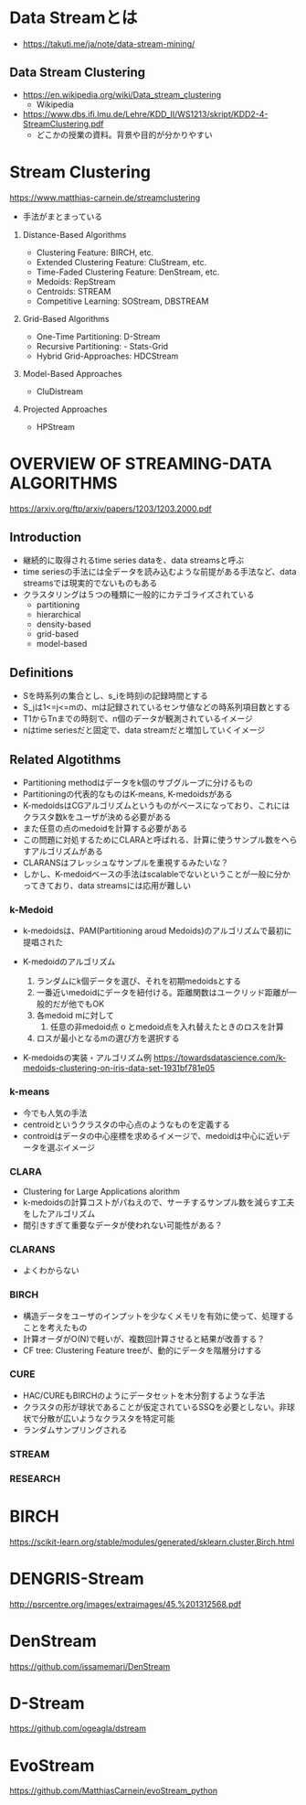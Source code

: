 # Data Streamとは
* https://takuti.me/ja/note/data-stream-mining/

## Data Stream Clustering
* https://en.wikipedia.org/wiki/Data_stream_clustering
    * Wikipedia
* https://www.dbs.ifi.lmu.de/Lehre/KDD_II/WS1213/skript/KDD2-4-StreamClustering.pdf
    * どこかの授業の資料。背景や目的が分かりやすい

# Stream Clustering
https://www.matthias-carnein.de/streamclustering
* 手法がまとまっている

1. Distance-Based Algorithms
    - Clustering Feature: BIRCH, etc.
    - Extended Clustering Feature: CluStream, etc.
    - Time-Faded Clustering Feature: DenStream, etc.
    - Medoids: RepStream
    - Centroids: STREAM
    - Competitive Learning: SOStream, DBSTREAM

2. Grid-Based Algorithms
    - One-Time Partitioning: D-Stream
    - Recursive Partitioning: - Stats-Grid
    - Hybrid Grid-Approaches: HDCStream

3. Model-Based Approaches
    - CluDistream

4. Projected Approaches
    - HPStream

# OVERVIEW OF STREAMING-DATA ALGORITHMS
https://arxiv.org/ftp/arxiv/papers/1203/1203.2000.pdf

## Introduction
* 継続的に取得されるtime series dataを、data streamsと呼ぶ
* time seriesの手法には全データを読み込むような前提がある手法など、data streamsでは現実的でないものもある
* クラスタリングは５つの種類に一般的にカテゴライズされている
    * partitioning
    * hierarchical
    * density-based
    * grid-based
    * model-based

## Definitions
* Sを時系列の集合とし、s_iを時刻iの記録時間とする
* S_jは1<=j<=mの、mは記録されているセンサ値などの時系列項目数とする
* T1からTnまでの時刻で、n個のデータが観測されているイメージ
* nはtime seriesだと固定で、data streamだと増加していくイメージ

## Related Algotithms
* Partitioning methodはデータをk個のサブグループに分けるもの
* Partitioningの代表的なものはK-means, K-medoidsがある
* K-medoidsはCGアルゴリズムというものがベースになっており、これにはクラスタ数kをユーザが決める必要がある
* また任意の点のmedoidを計算する必要がある
* この問題に対処するためにCLARAと呼ばれる、計算に使うサンプル数をへらすアルゴリズムがある
* CLARANSはフレッシュなサンプルを重視するみたいな？
* しかし、K-medoidベースの手法はscalableでないということが一般に分かってきており、data streamsには応用が難しい

### k-Medoid
* k-medoidsは、PAM(Partitioning aroud Medoids)のアルゴリズムで最初に提唱された

* K-medoidのアルゴリズム
    1. ランダムにk個データを選び、それを初期medoidsとする
    1. 一番近いmedoidにデータを紐付ける。距離関数はユークリッド距離が一般的だが他でもOK
    1. 各medoid mに対して
        1. 任意の非medoid点 o とmedoid点を入れ替えたときのロスを計算
    1. ロスが最小となるmの選び方を選択する

* K-medoidsの実装・アルゴリズム例
https://towardsdatascience.com/k-medoids-clustering-on-iris-data-set-1931bf781e05

### k-means
* 今でも人気の手法
* centroidというクラスタの中心点のようなものを定義する
* controidはデータの中心座標を求めるイメージで、medoidは中心に近いデータを選ぶイメージ

### CLARA
* Clustering for Large Applications alorithm
* k-medoidsの計算コストがパねえので、サーチするサンプル数を減らす工夫をしたアルゴリズム
* 間引きすぎて重要なデータが使われない可能性がある？

### CLARANS
* よくわからない

### BIRCH
* 構造データをユーザのインプットを少なくメモリを有効に使って、処理することを考えたもの
* 計算オーダがO(N)で軽いが、複数回計算させると結果が改善する？
* CF tree: Clustering Feature treeが、動的にデータを階層分けする

### CURE
* HAC/CUREもBIRCHのようにデータセットを木分割するような手法
* クラスタの形が球状であることが仮定されているSSQを必要としない。非球状で分散が広いようなクラスタを特定可能
* ランダムサンプリングされる

### STREAM

### RESEARCH

# BIRCH
https://scikit-learn.org/stable/modules/generated/sklearn.cluster.Birch.html

# DENGRIS-Stream
http://psrcentre.org/images/extraimages/45.%201312568.pdf

# DenStream
https://github.com/issamemari/DenStream

# D-Stream
https://github.com/ogeagla/dstream

# EvoStream
https://github.com/MatthiasCarnein/evoStream_python
